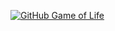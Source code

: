 
[![GitHub Game of Life](https://github4life.herokuapp.com/ethomson.gif?z=6)](https://github4life.herokuapp.com/ethomson)
